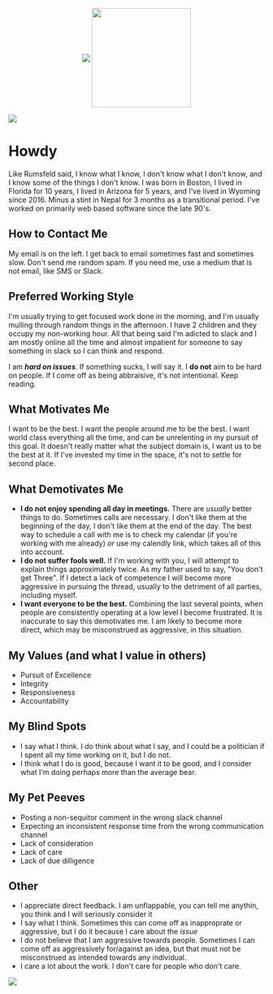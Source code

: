 <p align="center">
  <img align="center" src="https://github-readme-stats.vercel.app/api?username=wadewilliams&show_icons=true&hide_border=true&title_color=94b4a4&amp&icon_color=FFFFFF&amp&text_color=FFFFFF&amp&bg_color=000000&count_private=true&include_all_commits=true"/>
  <img align="center" height="195px" src="https://github-readme-stats.vercel.app/api/top-langs/?username=wadewilliams&text_color=FFFFFF&bg_color=000000&title_color=94b4a4&langs_count=15&layout=compact&hide_border=true&count_private=true" />
</p>

![](https://activity-graph.herokuapp.com/graph?username=wadewilliams&theme=react-dark&hide_border=true&area=true)

# Howdy
 Like Rumsfeld said, I know what I know, I don't know what I don't know, and I know some of the things I don't know. I was born in Boston, I lived in Florida for 10 years, I lived in Arizona for 5 years, and I've lived in Wyoming since 2016. Minus a stint in Nepal for 3 months as a transitional period. I've worked on primarily web based software since the late 90's.
## How to Contact Me

 My email is on the left. I get back to email sometimes fast and sometimes slow. Don't send me random spam. If you need me, use a medium that is not email, like SMS or Slack.


## Preferred Working Style

I'm usually trying to get focused work done in the morning, and I'm usually mulling through random things in the afternoon. I have 2 children and they occupy my non-working hour. All that being said I'm adicted to slack and I am mostly online all the time and almost impatient for someone to say something in slack so I can think and respond.

I am **_hard on issues_**. If something sucks, I will say it. I **do not** aim to be hard on people. If I come off as being abbraisive, it's not intentional. Keep reading.

## What Motivates Me

I want to be the best. I want the people around me to be the best. I want world class everything all the time, and can be unrelenting in my pursuit of this goal. It doesn't really matter what the subject domain is, I want us to be the best at it. If I've invested my time in the space, it's not to settle for second place. 

## What Demotivates Me

- **I do not enjoy spending all day in meetings.** There are _usually_ better things to do. Sometimes calls are necessary. I don't like them at the beginning of the day, I don't like them at the end of the day. The best way to schedule a call with me is to check my calendar (if you're working with me already) _or_ use my calendly link, which takes all of this into account.
- **I do not suffer fools well.** If I'm working with you, I will attempt to explain things approximately twice. As my father used to say, "You don't get Three". If I detect a lack of competence I will become more aggressive in pursuing the thread, usually to the detriment of all parties, including myself. 
- **I want everyone to be the best.** Combining the last several points, when people are consistently operating at a low level I become frustrated. It is inaccurate to say this demotivates me. I am likely to become more direct, which may be misconstrued as aggressive, in this situation. 

## My Values (and what I value in others)
- Pursuit of Excellence
- Integrity
- Responsiveness
- Accountability

## My Blind Spots

- I say what I think. I do think about what I say, and I could be a politician if I spent all my time working on it, but I do not. 
- I think what I do is good, because I want it to be good, and I consider what I'm doing perhaps more than the average bear. 

## My Pet Peeves

- Posting a non-sequitor comment in the wrong slack channel
- Expecting an inconsistent response time from the wrong communication channel
- Lack of consideration
- Lack of care
- Lack of due dilligence

## Other
- I appreciate direct feedback. I am unflappable, you can tell me anythin, you think and I will seriously consider it
- I say what I think. Sometimes this can come off as inapproprate or aggressive, but I do it because I care about the _issue_
- I do not believe that I am aggressive towards people. Sometimes I can come off as aggressively for/against an idea, but that must not be misconstrued as 
intended towards any individual.
- I care a lot about the work. I don't care for people who don't care.

<img src="https://komarev.com/ghpvc/?username=wadewilliams" />
